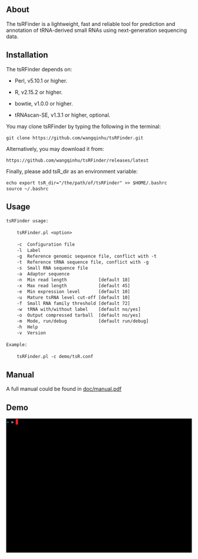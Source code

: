 About
-----
The tsRFinder is a lightweight, fast and reliable tool for prediction and annotation of tRNA-derived small RNAs using next-generation sequencing data.


Installation
------------

The tsRFinder depends on:

-   Perl, v5.10.1 or higher.

-   R, v2.15.2 or higher.

-   bowtie, v1.0.0 or higher.

-   tRNAscan-SE, v1.3.1 or higher, optional.

You may clone tsRFinder by typing the following in the terminal:

    git clone https://github.com/wangqinhu/tsRFinder.git

Alternatively, you may download it from:

    https://github.com/wangqinhu/tsRFinder/releases/latest

Finally, please add tsR_dir as an environment variable:

    echo export tsR_dir="/the/path/of/tsRFinder" >> $HOME/.bashrc
    source ~/.bashrc


Usage
-----

```
tsRFinder usage:

    tsRFinder.pl <option>

    -c  Configuration file
    -l  Label
    -g  Reference genomic sequence file, conflict with -t
    -t  Reference tRNA sequence file, conflict with -g
    -s  Small RNA sequence file
    -a  Adaptor sequence
    -n  Min read length            [default 18]
    -x  Max read length            [default 45]
    -e  Min expression level       [default 10]
    -u  Mature tsRNA level cut-off [default 10]
    -f  Small RNA family threshold [default 72]
    -w  tRNA with/without label    [default no/yes]
    -o  Output compressed tarball  [default no/yes]
    -m  Mode, run/debug            [default run/debug]
    -h  Help
    -v  Version

Example:

    tsRFinder.pl -c demo/tsR.conf
```


Manual
------
A full manual could be found in [doc/manual.pdf][1]


Demo
----
![animated gif demo][2]

[1]: doc/manual.pdf
[2]: doc/demo.gif
